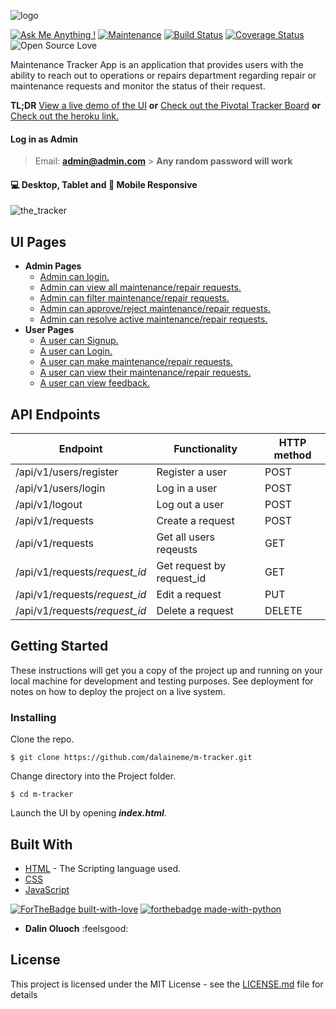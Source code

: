 ![logo](https://user-images.githubusercontent.com/36375214/40588957-3674c082-61ee-11e8-9f24-197d6e2a33a7.png)

[![Ask Me Anything !](https://img.shields.io/badge/Ask%20me-anything-1abc9c.svg)](https://GitHub.com/Naereen/ama) [![Maintenance](https://img.shields.io/badge/Maintained%3F-no-red.svg)](https://bitbucket.org/lbesson/ansi-colors) [![Build Status](https://travis-ci.org/dalaineme/m-tracker.svg?branch=develop-api)](https://travis-ci.org/dalaineme/m-tracker) [![Coverage Status](https://coveralls.io/repos/github/dalaineme/m-tracker/badge.svg?branch=develop-api)](https://coveralls.io/github/dalaineme/m-tracker?branch=develop-api) ![Open Source Love](https://badges.frapsoft.com/os/mit/mit.svg?v=102)

Maintenance Tracker App is an application that provides users with the ability to reach out to operations or repairs department regarding repair or maintenance requests and monitor the status of their request.

**TL;DR** [View a live demo of the UI](https://dalaineme.github.io/m-tracker/) **or** [Check out the Pivotal Tracker Board](https://www.pivotaltracker.com/n/projects/2173228) **or** [Check out the heroku link.](https://dc-the-m-tracker.herokuapp.com)

#### Log in as Admin

> Email: **admin@admin.com** > **Any random password will work**

#### :computer: Desktop, Tablet and :iphone: Mobile Responsive

![the_tracker](https://user-images.githubusercontent.com/36375214/40584974-6ae25d60-61b3-11e8-93a3-ec4c17f45076.gif)

## UI Pages

* **Admin Pages**
  * [Admin can login.](https://dalaineme.github.io/m-tracker/UI/login.html)
  * [Admin can view all maintenance/repair requests.](https://dalaineme.github.io/m-tracker/UI/admin/index.html)
  * [Admin can filter maintenance/repair requests.](https://dalaineme.github.io/m-tracker/UI/admin/index.html)
  * [Admin can approve/reject maintenance/repair requests.](https://dalaineme.github.io/m-tracker/UI/admin/index.html)
  * [Admin can resolve active maintenance/repair requests.](https://dalaineme.github.io/m-tracker/UI/admin/index.html)
* **User Pages**
  * [A user can Signup.](https://dalaineme.github.io/m-tracker/UI/signup.html)
  * [A user can Login.](https://dalaineme.github.io/m-tracker/UI/login.html)
  * [A user can make maintenance/repair requests.](https://dalaineme.github.io/m-tracker/UI/user/index.html)
  * [A user can view their maintenance/repair requests.](https://dalaineme.github.io/m-tracker/UI/user/index.html)
  * [A user can view feedback.](https://dalaineme.github.io/m-tracker/UI/user/index.html)

## API Endpoints

| Endpoint                      | Functionality             | HTTP method |
| ----------------------------- | ------------------------- | ----------- |
| /api/v1/users/register        | Register a user           | POST        |
| /api/v1/users/login           | Log in a user             | POST        |
| /api/v1/logout                | Log out a user            | POST        |
| /api/v1/requests              | Create a request          | POST        |
| /api/v1/requests              | Get all users reqeusts    | GET         |
| /api/v1/requests/_request_id_ | Get request by request_id | GET         |
| /api/v1/requests/_request_id_ | Edit a request            | PUT         |
| /api/v1/requests/_request_id_ | Delete a request          | DELETE      |

## Getting Started

These instructions will get you a copy of the project up and running on your local machine for development and testing purposes. See deployment for notes on how to deploy the project on a live system.

### Installing

Clone the repo.

```
$ git clone https://github.com/dalaineme/m-tracker.git
```

Change directory into the Project folder.

```
$ cd m-tracker
```

Launch the UI by opening **_index.html_**.

## Built With

* [HTML](https://www.w3.org/html/) - The Scripting language used.
* [CSS](https://www.w3.org/Style/CSS/Overview.en.html)
* [JavaScript](https://developer.mozilla.org/bm/docs/Web/JavaScript/)

[![ForTheBadge built-with-love](http://ForTheBadge.com/images/badges/built-with-love.svg)](https://github.com/dalaineme) [![forthebadge made-with-python](http://ForTheBadge.com/images/badges/made-with-python.svg)](https://www.python.org/)

* **Dalin Oluoch** :feelsgood:

## License

This project is licensed under the MIT License - see the [LICENSE.md](https://github.com/dalaineme/m-tracker/blob/master/LICENSE) file for details
